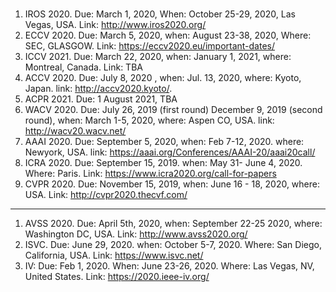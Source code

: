 # 

1. IROS 2020. Due: March 1, 2020, When: October 25-29, 2020, Las Vegas, USA. Link: http://www.iros2020.org/
1. ECCV 2020. Due: March 5, 2020, when: August 23-38, 2020, Where: SEC, GLASGOW.  Link: https://eccv2020.eu/important-dates/
1. ICCV 2021. Due: 	March 22, 2020, when: January 1, 2021, where: Montreal, Canada. Link: TBA
1. ACCV 2020. Due: July 8, 2020 , when: Jul. 13, 2020, where: Kyoto, Japan. link: http://accv2020.kyoto/. 
1. ACPR 2021. Due: 1 August 2021, TBA
1. WACV 2020. Due: July 26, 2019 (first round) December 9, 2019 (second round), when: March 1-5, 2020, where: Aspen CO, USA. link: http://wacv20.wacv.net/
1. AAAI 2020. Due: September 5, 2020, when: Feb 7-12, 2020. where: Newyork, USA. link: https://aaai.org/Conferences/AAAI-20/aaai20call/
1. ICRA 2020. Due: September 15, 2019. when: May 31- June 4, 2020. Where: Paris. Link: https://www.icra2020.org/call-for-papers
1. CVPR 2020. Due: November 15, 2019, when: June 16 - 18, 2020, where: USA. Link: http://cvpr2020.thecvf.com/ 

---
1. AVSS 2020. Due: April 5th, 2020, when: September 22-25 2020, where: Washington DC, USA. Link: http://www.avss2020.org/
1. ISVC. Due: June 29, 2020. when: October 5-7, 2020. Where: San Diego, California, USA. Link: https://www.isvc.net/
1. IV: Due: Feb 1, 2020. When: June 23-26, 2020. Where:  Las Vegas, NV, United States. Link: https://2020.ieee-iv.org/

